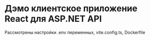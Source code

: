 # Дэмо клиентское приложение React для ASP.NET API

Рассмотрены настройки .env переменных, vite.config.ts, Dockerfile